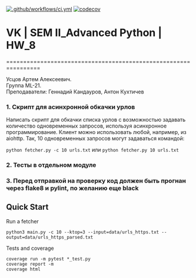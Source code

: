 [![.github/workflows/ci.yml](https://github.com/Totenkaf/advanced_python/actions/workflows/ci.yml/badge.svg)](https://github.com/Totenkaf/advanced_python/actions/workflows/ci.yml)
[![codecov](https://codecov.io/gh/Totenkaf/advanced_python/branch/HW_8/graph/badge.svg?token=5jHkOnOQib)](https://codecov.io/gh/Totenkaf/advanced_python)
# VK | SEM II_Advanced Python | HW_8

================================================================ 
  
Усцов Артем Алексеевич.  
Группа ML-21.  
Преподаватели: Геннадий Кандауров, Антон Кухтичев


### 1. Скрипт для асинхронной обкачки урлов
Написать скрипт для обкачки списка урлов с возможностью задавать количество одновременных запросов, используя асинхронное программирование.
Клиент можно использовать любой, например, из aiohttp.
Так, 10 одновременных запросов могут задаваться командой:

`python fetcher.py -c 10 urls.txt`
или
`python fetcher.py 10 urls.txt`

### 2. Тесты в отдельном модуле

### 3. Перед отправкой на проверку код должен быть прогнан через flake8 и pylint, по желанию еще black

## Quick Start
Run a fetcher
~~~
python3 main.py -c 10 --ktop=3 --input=data/urls_https.txt --output=data/urls_https_parsed.txt
~~~

Tests and coverage
~~~
coverage run -m pytest *_test.py
coverage report -m
coverage html
~~~
